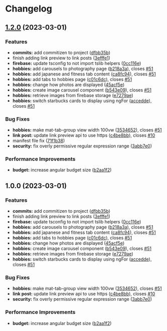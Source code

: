 # Changelog

## [1.2.0](https://github.com/Zwiqler94/jz-portfolio/compare/jz-portfolio-v1.1.0...jz-portfolio-v1.2.0) (2023-03-01)


### Features

* **commits:** add commitizen to project ([dfbb35b](https://github.com/Zwiqler94/jz-portfolio/commit/dfbb35b2681d6399c6cca0419edd587c0ac1ae63))
* finish adding link preview to link posts ([3efffe1](https://github.com/Zwiqler94/jz-portfolio/commit/3efffe1687b2225cdcb3665f0f891dbabf96323c))
* **firebase:** update tsconfig to not import tslib helpers ([0cc116e](https://github.com/Zwiqler94/jz-portfolio/commit/0cc116ea128420953bb25fd5595559eead497b24))
* **hobbies:** add carousels to photography page ([b218a3a](https://github.com/Zwiqler94/jz-portfolio/commit/b218a3aa7cf5e4f10fe141c6c7a2a1a3323467b9)), closes [#51](https://github.com/Zwiqler94/jz-portfolio/issues/51)
* **hobbies:** add japanese and fitness tab content ([ca8fc94](https://github.com/Zwiqler94/jz-portfolio/commit/ca8fc94e1b12721488938821a9e826fe07aa7d7f)), closes [#51](https://github.com/Zwiqler94/jz-portfolio/issues/51)
* **hobbies:** add tabs to hobbies page ([c01c6dc](https://github.com/Zwiqler94/jz-portfolio/commit/c01c6dc3fe79de943d99f2c3f19430c96c1a8adc)), closes [#51](https://github.com/Zwiqler94/jz-portfolio/issues/51)
* **hobbies:** change how photos are displayed ([45acf5e](https://github.com/Zwiqler94/jz-portfolio/commit/45acf5ec6ede9ba5ed8e1203ed76d4a47d5dc664))
* **hobbies:** create image carousel component ([b543e09](https://github.com/Zwiqler94/jz-portfolio/commit/b543e0955731417e8cbf944314a016eb72f30bf9)), closes [#51](https://github.com/Zwiqler94/jz-portfolio/issues/51)
* **hobbies:** retrieve images from firebase storage ([e7279ae](https://github.com/Zwiqler94/jz-portfolio/commit/e7279aee99db34c41755ea7d10440b4b783ae304))
* **hobbies:** switch starbucks cards to display using ngFor ([accedde](https://github.com/Zwiqler94/jz-portfolio/commit/acceddeb8d6633deb32591e941722a01e39d018c)), closes [#51](https://github.com/Zwiqler94/jz-portfolio/issues/51)


### Bug Fixes

* **hobbies:** make mat-tab-group view width 100vw ([3534652](https://github.com/Zwiqler94/jz-portfolio/commit/35346525aafa0beb6e2c41ceb86b9eefdd5bfb28)), closes [#51](https://github.com/Zwiqler94/jz-portfolio/issues/51)
* **link post:** update link preview api to use https ([c4be8bb](https://github.com/Zwiqler94/jz-portfolio/commit/c4be8bb33050dedd66d40e1e4d9bb1fa2fc07198)), closes [#10](https://github.com/Zwiqler94/jz-portfolio/issues/10)
* manifest file fix ([71f1b38](https://github.com/Zwiqler94/jz-portfolio/commit/71f1b38c9518b350efc24d16cea24f5062e6c1f8))
* **security:** fix overly permissive regular expression range ([3abb7e0](https://github.com/Zwiqler94/jz-portfolio/commit/3abb7e08c221b0c4bebdf63bda659344526391be))


### Performance Improvements

* **budget:** increase angular budget size ([b2aa1f2](https://github.com/Zwiqler94/jz-portfolio/commit/b2aa1f2a40b17043fadde71680ff1a990e7ae875))

## 1.0.0 (2023-03-01)


### Features

* **commits:** add commitizen to project ([dfbb35b](https://github.com/Zwiqler94/jz-portfolio/commit/dfbb35b2681d6399c6cca0419edd587c0ac1ae63))
* finish adding link preview to link posts ([3efffe1](https://github.com/Zwiqler94/jz-portfolio/commit/3efffe1687b2225cdcb3665f0f891dbabf96323c))
* **firebase:** update tsconfig to not import tslib helpers ([0cc116e](https://github.com/Zwiqler94/jz-portfolio/commit/0cc116ea128420953bb25fd5595559eead497b24))
* **hobbies:** add carousels to photography page ([b218a3a](https://github.com/Zwiqler94/jz-portfolio/commit/b218a3aa7cf5e4f10fe141c6c7a2a1a3323467b9)), closes [#51](https://github.com/Zwiqler94/jz-portfolio/issues/51)
* **hobbies:** add japanese and fitness tab content ([ca8fc94](https://github.com/Zwiqler94/jz-portfolio/commit/ca8fc94e1b12721488938821a9e826fe07aa7d7f)), closes [#51](https://github.com/Zwiqler94/jz-portfolio/issues/51)
* **hobbies:** add tabs to hobbies page ([c01c6dc](https://github.com/Zwiqler94/jz-portfolio/commit/c01c6dc3fe79de943d99f2c3f19430c96c1a8adc)), closes [#51](https://github.com/Zwiqler94/jz-portfolio/issues/51)
* **hobbies:** change how photos are displayed ([45acf5e](https://github.com/Zwiqler94/jz-portfolio/commit/45acf5ec6ede9ba5ed8e1203ed76d4a47d5dc664))
* **hobbies:** create image carousel component ([b543e09](https://github.com/Zwiqler94/jz-portfolio/commit/b543e0955731417e8cbf944314a016eb72f30bf9)), closes [#51](https://github.com/Zwiqler94/jz-portfolio/issues/51)
* **hobbies:** retrieve images from firebase storage ([e7279ae](https://github.com/Zwiqler94/jz-portfolio/commit/e7279aee99db34c41755ea7d10440b4b783ae304))
* **hobbies:** switch starbucks cards to display using ngFor ([accedde](https://github.com/Zwiqler94/jz-portfolio/commit/acceddeb8d6633deb32591e941722a01e39d018c)), closes [#51](https://github.com/Zwiqler94/jz-portfolio/issues/51)


### Bug Fixes

* **hobbies:** make mat-tab-group view width 100vw ([3534652](https://github.com/Zwiqler94/jz-portfolio/commit/35346525aafa0beb6e2c41ceb86b9eefdd5bfb28)), closes [#51](https://github.com/Zwiqler94/jz-portfolio/issues/51)
* **link post:** update link preview api to use https ([c4be8bb](https://github.com/Zwiqler94/jz-portfolio/commit/c4be8bb33050dedd66d40e1e4d9bb1fa2fc07198)), closes [#10](https://github.com/Zwiqler94/jz-portfolio/issues/10)
* **security:** fix overly permissive regular expression range ([3abb7e0](https://github.com/Zwiqler94/jz-portfolio/commit/3abb7e08c221b0c4bebdf63bda659344526391be))


### Performance Improvements

* **budget:** increase angular budget size ([b2aa1f2](https://github.com/Zwiqler94/jz-portfolio/commit/b2aa1f2a40b17043fadde71680ff1a990e7ae875))
